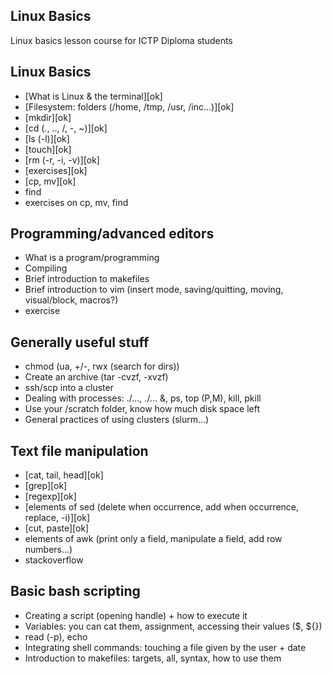 Linux Basics
------------

Linux basics lesson course for ICTP Diploma students

## Linux Basics
* [What is Linux & the terminal][ok]
* [Filesystem: folders (/home, /tmp, /usr, /inc...)][ok]
* [mkdir][ok]
* [cd (., .., /, -, ~)][ok]
* [ls (-l)][ok]
* [touch][ok]
* [rm (-r, -i, -v)][ok]
* [exercises][ok]
* [cp, mv][ok]
* find
* exercises on cp, mv, find

## Programming/advanced editors
* What is a program/programming
* Compiling
* Brief introduction to makefiles
* Brief introduction to vim (insert mode, saving/quitting, moving, visual/block, macros?)
* exercise

## Generally useful stuff
* chmod (ua, +/-, rwx (search for dirs))
* Create an archive (tar -cvzf, -xvzf)
* ssh/scp into a cluster
* Dealing with processes: ./..., ./... &, ps, top (P,M), kill, pkill
* Use your /scratch folder, know how much disk space left
* General practices of using clusters (slurm...)

## Text file manipulation
* [cat, tail, head][ok]
* [grep][ok]
* [regexp][ok]
* [elements of sed (delete when occurrence, add when occurrence, replace, -i)][ok]
* [cut, paste][ok]
* elements of awk (print only a field, manipulate a field, add row numbers...)
* stackoverflow

## Basic bash scripting
* Creating a script (opening handle) + how to execute it
* Variables: you can cat them, assignment, accessing their values ($, ${})
* read (-p), echo
* Integrating shell commands: touching a file given by the user + date
* Introduction to makefiles: targets, all, syntax, how to use them
